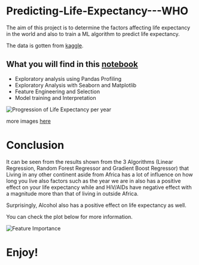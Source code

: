 # Predicting-Life-Expectancy---WHO

The aim of this project is to determine the factors affecting life expectancy in the world and also to train a ML algorithm to predict life expectancy.

The data is gotten from [kaggle](https://www.kaggle.com/kumarajarshi/life-expectancy-who).

## What you will find in this [notebook](https://github.com/francisatoyebi/Predicting-Life-Expectancy---WHO/blob/master/Life%20Expectancy%20Prediction.ipynb)
- Exploratory analysis using Pandas Profiling
- Exploratory Analysis with Seaborn and Matplotlib
- Feature Engineering and Selection
- Model training and Interpretation

![Progression of Life Expectancy per year](https://github.com/francisatoyebi/Predicting-Life-Expectancy---WHO/blob/master/Images/progression.png)

more images [here](https://github.com/francisatoyebi/Predicting-Life-Expectancy---WHO/tree/master/Images)

#  Conclusion

It can be seen from the results shown from the 3 Algorithms (Linear Regression, Random Forest Regressor and Gradient Boost Regressor) that Living in any other continent aside from Africa has a lot of influence on how long you live also factors such as the year we are in also has a positive effect on your life expectancy while and HiV/AIDs have negative effect with a magnitude more than that of living in outside Africa.

Surprisingly, Alcohol also has a positive effect on life expectancy as well.

You can check the plot below for more information.

![Feature Importance](https://raw.githubusercontent.com/francisatoyebi/Predicting-Life-Expectancy---WHO/master/Images/LR.png)

# Enjoy!
